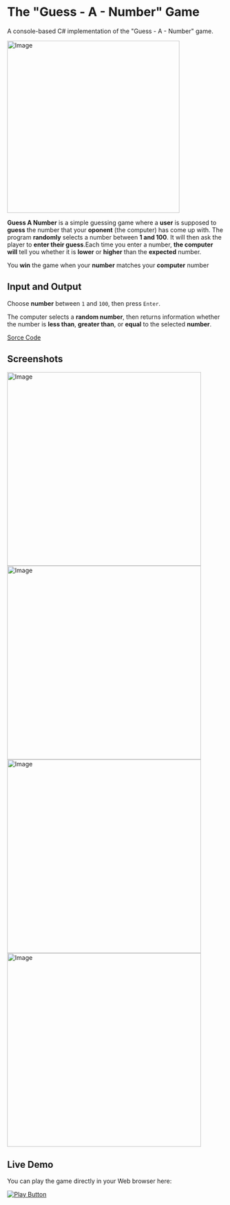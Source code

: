 # The "Guess - A - Number" Game

A console-based C# implementation of the "Guess - A - Number" game.

<img alt="Image" width="400px" src="https://www.teachwithict.com/uploads/5/5/8/2/5582303/published/guess-the-number.png?1611311296" />

**Guess A Number** is a simple guessing game where a **user** is supposed to **guess** the number that your **oponent** (the computer) has come up with. The program **randomly** selects a number between **1 and 100**. It will then ask the player to **enter their guess**.Each time you enter a number, **the computer will** tell you whether it is **lower** or **higher** than the **expected** number.

You **win** the game when your **number** matches your **computer** number

## Input and Output

Choose **number** between `1` and `100`, then press `Enter`.

The computer selects a **random number**, then returns information whether the number is **less than**, **greater than**, or **equal** to the selected **number**.

[Sorce Code](https://github.com/PetarPaunov/SoftUni-School-Content/blob/main/Programming-Basics-Projects/04.%20Project-Rock-Paper-Scissors/Program.cs)

## Screenshots

<img alt="Image" width="450px" src="https://user-images.githubusercontent.com/85368212/167501840-8692fbe3-78d0-416e-a2ec-548516cff43e.png" />

<img alt="Image" width="450px" src="https://user-images.githubusercontent.com/85368212/167501993-b7e4e5f5-5588-40af-9460-87a70a998942.png" />

<img alt="Image" width="450px" src="https://user-images.githubusercontent.com/85368212/167502027-a87f60b9-9724-4603-a2bb-17db37f3767e.png" />

<img alt="Image" width="450px" src="https://user-images.githubusercontent.com/85368212/167502072-62f04eb0-9330-458f-a62f-c4c650985434.png" />

## Live Demo

You can play the game directly in your Web browser here:

[<img alt="Play Button" src="https://user-images.githubusercontent.com/85368212/167706022-5128fd5d-d315-4eb9-9001-3bf9008cd91e.png" />](https://replit.com/@PetarPaunov/Guess-A-Number#)

